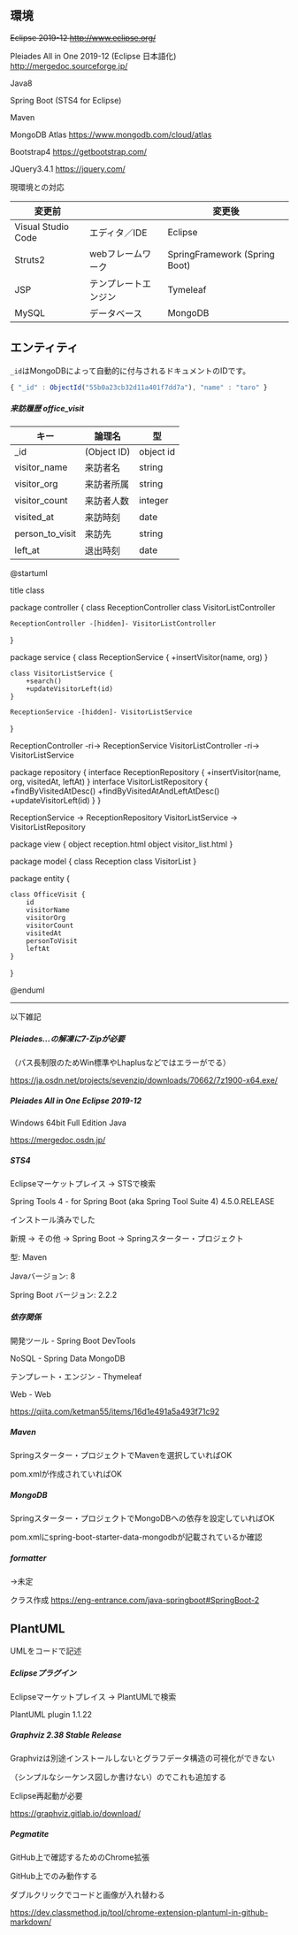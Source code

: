## 環境
~~Eclipse 2019-12 http://www.eclipse.org/~~

Pleiades All in One 2019-12 (Eclipse 日本語化) http://mergedoc.sourceforge.jp/

Java8

Spring Boot (STS4 for Eclipse)

Maven

MongoDB Atlas https://www.mongodb.com/cloud/atlas

Bootstrap4 https://getbootstrap.com/

JQuery3.4.1 https://jquery.com/

現環境との対応

変更前 | |  変更後
--- | --- | ---
Visual Studio Code | エディタ／IDE | Eclipse
Struts2 | webフレームワーク | SpringFramework (Spring Boot)
JSP | テンプレートエンジン | Tymeleaf
MySQL | データベース | MongoDB

## エンティティ

`_id`はMongoDBによって自動的に付与されるドキュメントのIDです。

```javascript
{ "_id" : ObjectId("55b0a23cb32d11a401f7dd7a"), "name" : "taro" }
```

##### 来訪履歴 office_visit

キー | 論理名 | 型
--- | --- | ---
_id | (Object ID) | object id
visitor_name | 来訪者名 | string
visitor_org | 来訪者所属 | string
visitor_count | 来訪者人数 | integer
visited_at | 来訪時刻 | date
person_to_visit | 来訪先 | string
left_at | 退出時刻 | date


@startuml

title class

package controller {
	class ReceptionController
	class VisitorListController

	ReceptionController -[hidden]- VisitorListController
}

package service {
	class ReceptionService {
		+insertVisitor(name, org)
	}

	class VisitorListService {
		+search()
		+updateVisitorLeft(id)
	}

	ReceptionService -[hidden]- VisitorListService
}

ReceptionController -ri-> ReceptionService
VisitorListController -ri-> VisitorListService

package repository {
	interface ReceptionRepository {
		+insertVisitor(name, org, visitedAt, leftAt)
	}
	interface VisitorListRepository {
		+findByVisitedAtDesc()
		+findByVisitedAtAndLeftAtDesc()
		+updateVisitorLeft(id)
	}
}

ReceptionService -> ReceptionRepository
VisitorListService -> VisitorListRepository

package view {
	object reception.html
	object visitor_list.html
}

package model {
	class Reception
	class VisitorList
}

package entity {

	class OfficeVisit {
		id
		visitorName
		visitorOrg
		visitorCount
		visitedAt
		personToVisit
		leftAt
	}

}

@enduml




---
以下雑記

##### Pleiades...の解凍に7-Zipが必要
（パス長制限のためWin標準やLhaplusなどではエラーがでる）

https://ja.osdn.net/projects/sevenzip/downloads/70662/7z1900-x64.exe/

##### Pleiades All in One Eclipse 2019-12
Windows 64bit Full Edition Java

https://mergedoc.osdn.jp/


##### STS4

Eclipseマーケットプレイス → STSで検索

Spring Tools 4 - for Spring Boot (aka Spring Tool Suite 4) 4.5.0.RELEASE

インストール済みでした

新規 → その他 → Spring Boot → Springスターター・プロジェクト

型: Maven

Javaバージョン: 8

Spring Boot バージョン: 2.2.2



##### 依存関係

開発ツール - Spring Boot DevTools

NoSQL - Spring Data MongoDB

テンプレート・エンジン - Thymeleaf

Web - Web

https://qiita.com/ketman55/items/16d1e491a5a493f71c92


##### Maven

Springスターター・プロジェクトでMavenを選択していればOK

pom.xmlが作成されていればOK


##### MongoDB

Springスターター・プロジェクトでMongoDBへの依存を設定していればOK

pom.xmlにspring-boot-starter-data-mongodbが記載されているか確認


##### formatter
→未定

クラス作成
https://eng-entrance.com/java-springboot#SpringBoot-2


## PlantUML

UMLをコードで記述

##### Eclipseプラグイン

Eclipseマーケットプレイス → PlantUMLで検索

PlantUML plugin 1.1.22



##### Graphviz 2.38 Stable Release

Graphvizは別途インストールしないとグラフデータ構造の可視化ができない

（シンプルなシーケンス図しか書けない）のでこれも追加する

Eclipse再起動が必要

https://graphviz.gitlab.io/download/



##### Pegmatite

GitHub上で確認するためのChrome拡張

GitHub上でのみ動作する

ダブルクリックでコードと画像が入れ替わる

https://dev.classmethod.jp/tool/chrome-extension-plantuml-in-github-markdown/
